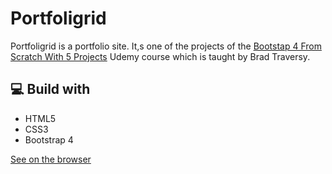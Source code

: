 # Portfoligrid

Portfoligrid is a portfolio site. It,s one of the projects of the [Bootstap 4 From Scratch With 5 Projects](https://www.udemy.com/course/bootstrap-4-from-scratch-with-5-projects/) Udemy course which is taught by Brad Traversy.

## 💻 Build with

- HTML5
- CSS3
- Bootstrap 4

[See on the browser]()
